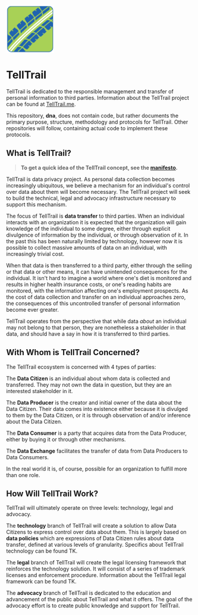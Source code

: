 ![TellTrail Icon](telltrail-icon.png)

# TellTrail

TellTrail is dedicated to the responsible management and transfer of personal information to third parties.  Information about the TellTrail project can be found at [TellTrail.me](http://telltrail.me/).

This repository, **dna**, does not contain code, but rather documents the primary purpose, structure, methodology and protocols for TellTrail.  Other repositories will follow, containing actual code to implement these protocols.

## What is TellTrail?

> **To get a quick idea of the TellTrail concept, see the [manifesto](MANIFESTO.md).**

TellTrail is data privacy project. As personal data collection becomes increasingly ubiquitous, we believe a mechanism for an individual's control over data about them will become necessary.  The TellTrail project will seek to build the technical, legal and advocacy infrastructure necessary to support this mechanism.

The focus of TellTrail is **data transfer** to third parties. When an individual interacts with an organization it is expected that the organization will gain knowledge of the individual to some degree, either through explicit divulgence of information by the individual, or through observation of it. In the past this has been naturally limited by technology, however now it is possible to collect massive amounts of data on an individual, with increasingly trivial cost.

When that data is then transferred to a third party, either through the selling or that data or other means, it can have unintended consequences for the individual. It isn't hard to imagine a world where one's diet is monitored and results in higher health insurance costs, or one's reading habits are monitored, with the information affecting one's employment prospects. As the cost of data collection and transfer on an individual approaches zero, the consequences of this uncontrolled transfer of personal information become ever greater.

TellTrail operates from the perspective that while data *about* an individual may not belong to that person, they are nonetheless a stakeholder in that data, and should have a say in how it is transferred to third parties.

## With Whom is TellTrail Concerned?

The TellTrail ecosystem is concerned with 4 types of parties:

The **Data Citizen** is an individual about whom data is collected and transferred.  They may not own the data in question, but they are an interested stakeholder in it.

The **Data Producer** is the creator and initial owner of the data about the Data Citizen.  Their data comes into existence either because it is divulged to them by the Data Citizen, or it is through observation of and/or inference about the Data Citizen.

The **Data Consumer** is a party that acquires data from the Data Producer, either by buying it or through other mechanisms.

The **Data Exchange** facilitates the transfer of data from Data Producers to Data Consumers.

In the real world it is, of course, possible for an organization to fulfill more than one role.

## How Will TellTrail Work?

TellTrail will ultimately operate on three levels: technology, legal and advocacy.

The **technology** branch of TellTrail will create a solution to allow Data Citizens to express control over data about them.  This is largely based on **data policies** which are expressions of Data Citizen rules about data transfer, defined at various levels of granularity.  Specifics about TellTrail technology can be found TK.

The **legal** branch of TellTrail will create the legal licensing framework that reinforces the technology solution. It will consist of a series of trademark licenses and enforcement procedure.  Information about the TellTrail legal framework can be found TK.

The **advocacy** branch of TellTrail is dedicated to the education and advancement of the public about TellTrail and what it offers.  The goal of the advocacy effort is to create public knowledge and support for TellTrail.